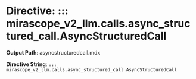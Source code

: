 # Directive: ::: mirascope_v2_llm.calls.async_structured_call.AsyncStructuredCall

**Output Path**: asyncstructuredcall.mdx

**Directive String**: `::: mirascope_v2_llm.calls.async_structured_call.AsyncStructuredCall`


